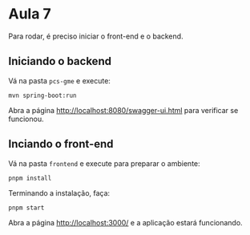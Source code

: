 # Aula 7

Para rodar, é preciso iniciar o front-end e o backend.

## Iniciando o backend
Vá na pasta ```pcs-gme``` e execute:

```mvn spring-boot:run```

Abra a página [http://localhost:8080/swagger-ui.html](http://localhost:8080/swagger-ui.html) para verificar se funcionou.

## Inciando o front-end
Vá na pasta ```frontend``` e execute para preparar o ambiente:

```pnpm install```

Terminando a instalação, faça:

```pnpm start```

Abra a página [http://localhost:3000/](http://localhost:3000/) e a aplicação estará funcionando.